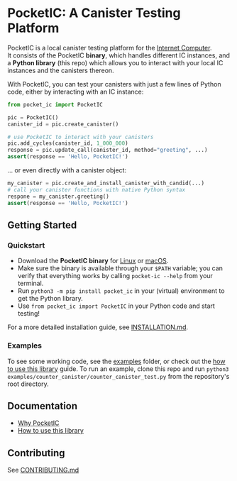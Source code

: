 # PocketIC: A Canister Testing Platform

PocketIC is a local canister testing platform for the [Internet Computer](https://internetcomputer.org/).  
It consists of the PocketIC **binary**, which handles different IC instances, and a **Python library** (this repo) which allows you to interact with your local IC instances and the canisters thereon. 

With PocketIC, you can test your canisters with just a few lines of Python code, either by interacting with an IC instance:

```python
from pocket_ic import PocketIC

pic = PocketIC()
canister_id = pic.create_canister()

# use PocketIC to interact with your canisters
pic.add_cycles(canister_id, 1_000_000)
response = pic.update_call(canister_id, method="greeting", ...)
assert(response == 'Hello, PocketIC!')
```
... or even directly with a canister object:
```python
my_canister = pic.create_and_install_canister_with_candid(...)
# call your canister functions with native Python syntax
respone = my_canister.greeting()
assert(response == 'Hello, PocketIC!')
```

## Getting Started

### Quickstart
* Download the **PocketIC binary** for [Linux](https://download.dfinity.systems/ic/b0482475372f5728d40c43980a49656d7befffb8/openssl-static-binaries/x86_64-linux/pocket-ic.gz) or [macOS](https://download.dfinity.systems/ic/b0482475372f5728d40c43980a49656d7befffb8/openssl-static-binaries/x86_64-darwin/pocket-ic.gz).
* Make sure the binary is available through your `$PATH` variable; you can verify that everything works by calling `pocket-ic --help` from your terminal.
* Run `python3 -m pip install pocket_ic` in your (virtual) environment to get the Python library. 
* Use `from pocket_ic import PocketIC` in your Python code and start testing!

For a more detailed installation guide, see [INSTALLATION.md](INSTALLATION.md).

### Examples

To see some working code, see the [examples](examples/) folder, or check out the [how to use this library](HOWTO.md) guide.
To run an example, clone this repo and run `python3 examples/counter_canister/counter_canister_test.py` from the repository's root directory.

## Documentation
* [Why PocketIC](WHY.md)
* [How to use this library](HOWTO.md)


## Contributing
See [CONTRIBUTING.md](CONTRIBUTING.md)

